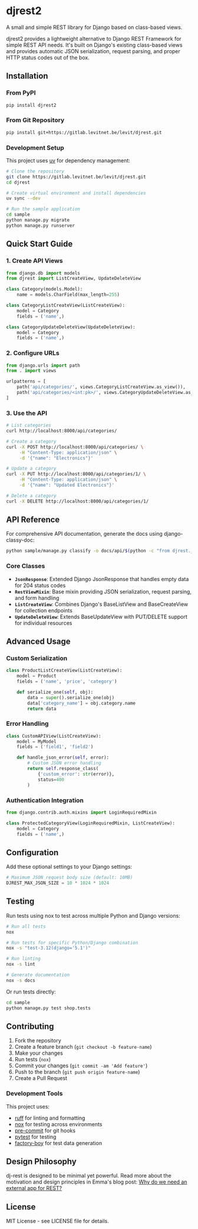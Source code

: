 # djrest2

A small and simple REST library for Django based on class-based views.

djrest2 provides a lightweight alternative to Django REST Framework for simple REST API needs. It's built on Django's existing class-based views and provides automatic JSON serialization, request parsing, and proper HTTP status codes out of the box.

## Installation

### From PyPI

```bash
pip install djrest2
```

### From Git Repository

```bash
pip install git+https://gitlab.levitnet.be/levit/djrest.git
```

### Development Setup

This project uses [uv](https://github.com/astral-sh/uv) for dependency management:

```bash
# Clone the repository
git clone https://gitlab.levitnet.be/levit/djrest.git
cd djrest

# Create virtual environment and install dependencies
uv sync --dev

# Run the sample application
cd sample
python manage.py migrate
python manage.py runserver
```

## Quick Start Guide

### 1. Create API Views

```python
from django.db import models
from djrest import ListCreateView, UpdateDeleteView

class Category(models.Model):
    name = models.CharField(max_length=255)

class CategoryListCreateView(ListCreateView):
    model = Category
    fields = ('name',)

class CategoryUpdateDeleteView(UpdateDeleteView):
    model = Category
    fields = ('name',)
```

### 2. Configure URLs

```python
from django.urls import path
from . import views

urlpatterns = [
    path('api/categories/', views.CategoryListCreateView.as_view()),
    path('api/categories/<int:pk>/', views.CategoryUpdateDeleteView.as_view()),
]
```

### 3. Use the API

```bash
# List categories
curl http://localhost:8000/api/categories/

# Create a category
curl -X POST http://localhost:8000/api/categories/ \
     -H "Content-Type: application/json" \
     -d '{"name": "Electronics"}'

# Update a category
curl -X PUT http://localhost:8000/api/categories/1/ \
     -H "Content-Type: application/json" \
     -d '{"name": "Updated Electronics"}'

# Delete a category
curl -X DELETE http://localhost:8000/api/categories/1/
```

## API Reference

For comprehensive API documentation, generate the docs using django-classy-doc:

```bash
python sample/manage.py classify -o docs/api/$(python -c "from djrest.__version__ import __version__; print(__version__)")/
```

### Core Classes

- **`JsonResponse`**: Extended Django JsonResponse that handles empty data for 204 status codes
- **`RestViewMixin`**: Base mixin providing JSON serialization, request parsing, and form handling
- **`ListCreateView`**: Combines Django's BaseListView and BaseCreateView for collection endpoints
- **`UpdateDeleteView`**: Extends BaseUpdateView with PUT/DELETE support for individual resources

## Advanced Usage

### Custom Serialization

```python
class ProductListCreateView(ListCreateView):
    model = Product
    fields = ('name', 'price', 'category')

    def serialize_one(self, obj):
        data = super().serialize_one(obj)
        data['category_name'] = obj.category.name
        return data
```

### Error Handling

```python
class CustomAPIView(ListCreateView):
    model = MyModel
    fields = ('field1', 'field2')

    def handle_json_error(self, error):
        # Custom JSON error handling
        return self.response_class(
            {'custom_error': str(error)},
            status=400
        )
```

### Authentication Integration

```python
from django.contrib.auth.mixins import LoginRequiredMixin

class ProtectedCategoryView(LoginRequiredMixin, ListCreateView):
    model = Category
    fields = ('name',)
```

## Configuration

Add these optional settings to your Django settings:

```python
# Maximum JSON request body size (default: 10MB)
DJREST_MAX_JSON_SIZE = 10 * 1024 * 1024
```

## Testing

Run tests using nox to test across multiple Python and Django versions:

```bash
# Run all tests
nox

# Run tests for specific Python/Django combination
nox -s "test-3.12(django='5.1')"

# Run linting
nox -s lint

# Generate documentation
nox -s docs
```

Or run tests directly:

```bash
cd sample
python manage.py test shop.tests
```

## Contributing

1. Fork the repository
2. Create a feature branch (`git checkout -b feature-name`)
3. Make your changes
4. Run tests (`nox`)
5. Commit your changes (`git commit -am 'Add feature'`)
6. Push to the branch (`git push origin feature-name`)
7. Create a Pull Request

### Development Tools

This project uses:
- [ruff](https://github.com/astral-sh/ruff) for linting and formatting
- [nox](https://nox.thea.codes/) for testing across environments
- [pre-commit](https://pre-commit.com/) for git hooks
- [pytest](https://pytest.org/) for testing
- [factory-boy](https://factoryboy.readthedocs.io/) for test data generation

## Design Philosophy

dj-rest is designed to be minimal yet powerful. Read more about the motivation and design principles in Emma's blog post: [Why do we need an external app for REST?](https://emma.has-a.blog/articles/why-do-we-need-an-external-app-for-rest.html)

## License

MIT License - see LICENSE file for details.
